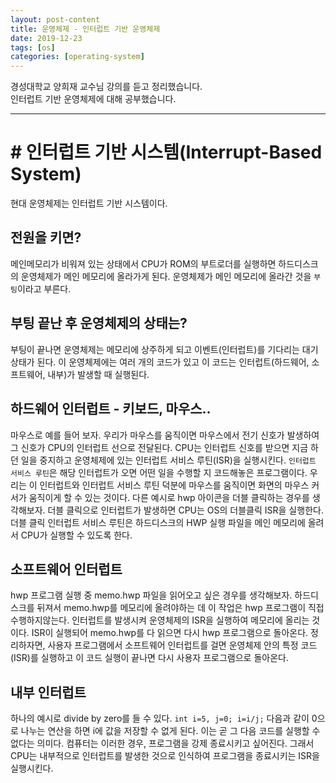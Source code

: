 ```yaml
---
layout: post-content
title: 운영체제 - 인터럽트 기반 운영체제
date: 2019-12-23
tags: [os]
categories: [operating-system]
---
```


경성대학교 양희재 교수님 강의를 듣고 정리했습니다.    
인터럽트 기반 운영체제에 대해 공부했습니다.

---

# # 인터럽트 기반 시스템(Interrupt-Based System)

현대 운영체제는 인터럽트 기반 시스템이다.

## 전원을 키면?
메인메모리가 비워져 있는 상태에서 CPU가 ROM의 부트로더를 실행하면 하드디스크의 운영체제가 메인 메모리에 올라가게 된다. 운영체제가 메인 메모리에 올라간 것을 <code class="codetainer">부팅</code>이라고 부른다.

## 부팅 끝난 후 운영체제의 상태는?
부팅이 끝나면 운영체제는 메모리에 상주하게 되고 이벤트(인터럽트)를 기다리는 대기 상태가 된다. 이 운영체제에는 여러 개의 코드가 있고 이 코드는 인터럽트(하드웨어, 소프트웨어, 내부)가 발생할 때 실행된다.

## 하드웨어 인터럽트 - 키보드, 마우스..
마우스로 예를 들어 보자. 우리가 마우스를 움직이면 마우스에서 전기 신호가 발생하여 그 신호가 CPU의 인터럽트 선으로 전달된다. <span class="clr-note">CPU는 인터럽트 신호를 받으면 지금 하던 일을 중지하고 운영체제에 있는 인터럽트 서비스 루틴(ISR)을 실행시킨다.</span> <code class="codetainer">인터럽트 서비스 루틴</code>은 해당 인터럽트가 오면 어떤 일을 수행할 지 코드해놓은 프로그램이다. 우리는 이 인터럽트와 인터럽트 서비스 루틴 덕분에 마우스를 움직이면 화면의 마우스 커서가 움직이게 할 수 있는 것이다. 다른 예시로 hwp 아이콘을 더블 클릭하는 경우를 생각해보자. 더블 클릭으로 인터럽트가 발생하면 CPU는 OS의 더블클릭 ISR을 실행한다. 더블 클릭 인터럽트 서비스 루틴은 하드디스크의 HWP 실행 파일을 메인 메모리에 올려서 CPU가 실행할 수 있도록 한다.

## 소프트웨어 인터럽트
hwp 프로그램 실행 중 memo.hwp 파일을 읽어오고 싶은 경우를 생각해보자. 하드디스크를 뒤져서 memo.hwp를 메모리에 올려야하는 데 이 작업은 hwp 프로그램이 직접 수행하지않는다. 인터럽트를 발생시켜 운영체제의 ISR을 실행하여 메모리에 올리는 것이다. ISR이 실행되어 memo.hwp를 다 읽으면 다시 hwp 프로그램으로 돌아온다. <span class="clr-note">정리하자면, 사용자 프로그램에서 소프트웨어 인터럽트를 걸면 운영체제 안의 특정 코드(ISR)를 실행하고 이 코드 실행이 끝나면 다시 사용자 프로그램으로 돌아온다.</span>

## 내부 인터럽트
하나의 예시로 <span class="clr-note">divide by zero</span>를 들 수 있다. <code class="codetainer">int i=5, j=0; i=i/j;</code> 다음과 같이 0으로 나누는 연산을 하면 i에 값을 저장할 수 없게 된다. 이는 곧 그 다음 코드를 실행할 수 없다는 의미다. 컴퓨터는 이러한 경우, 프로그램을 강제 종료시키고 싶어진다. 그래서 CPU는 내부적으로 인터럽트를 발생한 것으로 인식하여 프로그램을 종료시키는 ISR을 실행시킨다.